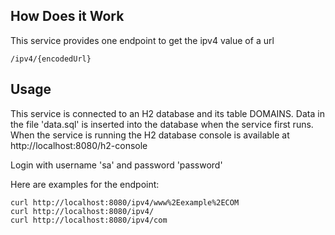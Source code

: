## How Does it Work

This service provides one endpoint to get the ipv4 value of a url

```text
/ipv4/{encodedUrl}
```

## Usage
This service is connected to an H2 database and its table DOMAINS. Data in the file 'data.sql' is inserted into the database when the service first runs. When the service is running the H2 database console is available at http://localhost:8080/h2-console

Login with username 'sa' and password 'password'

Here are examples for the endpoint:

```text
curl http://localhost:8080/ipv4/www%2Eexample%2ECOM
curl http://localhost:8080/ipv4/
curl http://localhost:8080/ipv4/com

```

